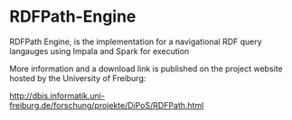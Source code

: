 # RDFPath-Engine
RDFPath Engine, is the implementation for a navigational RDF query langauges using Impala and Spark for execution

More information and a download link is published on the project website hosted by the University of Freiburg:

  http://dbis.informatik.uni-freiburg.de/forschung/projekte/DiPoS/RDFPath.html
